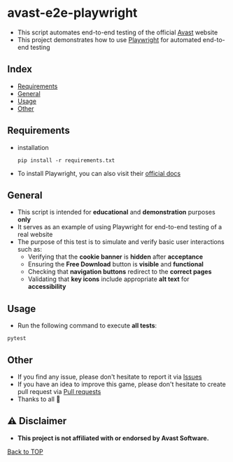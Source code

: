 # avast-e2e-playwright

- This script automates end-to-end testing of the official [Avast](https://www.avast.com/en-us/index) website
- This project demonstrates how to use [Playwright](https://playwright.dev/python/) for automated end-to-end testing



## Index

- [Requirements](#requirements)
- [General](#general)
- [Usage](#usage)
- [Other](#other)

## Requirements

* installation
  ```
  pip install -r requirements.txt
  ```
* To install Playwright, you can also visit their [official docs](https://playwright.dev/python/docs/intro) 

## General

* This script is intended for **educational** and **demonstration** purposes **only**
* It serves as an example of using Playwright for end-to-end testing of a real website
* The purpose of this test is to simulate and verify basic user interactions such as:
  * Verifying that the **cookie banner** is **hidden** after **acceptance**
  * Ensuring the **Free Download** button is **visible** and **functional**
  * Checking that **navigation buttons** redirect to the **correct pages**
  * Validating that **key icons** include appropriate **alt text** for **accessibility**

## Usage

* Run the following command to execute **all tests**:
```
pytest
```

## Other

* If you find any issue, please don't hesitate to report it
  via [Issues](https://github.com/Fearplay/avast-e2e-playwright/issues)
* If you have an idea to improve this game, please don't hesitate to create pull request
  via [Pull requests](https://github.com/Fearplay/avast-e2e-playwright/pulls)
* Thanks to all :green_heart:


## :warning: Disclaimer

* **This project is not affiliated with or endorsed by Avast Software.**

[Back to TOP](#avast-e2e-playwright)